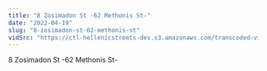```yaml
---
title: "8 Zosimadon St -62 Methonis St-"
date: "2022-04-19"
slug: "8-zosimadon-st-62-methonis-st"
vidSrc: "https://ctl-hellenicstreets-dev.s3.amazonaws.com/transcoded-videos/8%20Zosimadon%20St%20-62%20Methonis%20St-.mp4"
---
```


8 Zosimadon St -62 Methonis St-
